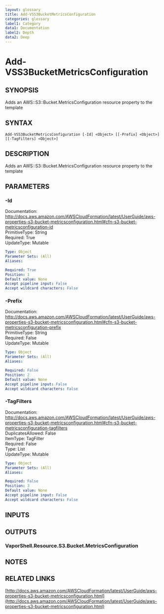 ```yaml
---
layout: glossary
title: Add-VSS3BucketMetricsConfiguration
categories: glossary
label1: Category
data1: Documentation
label2: Depth
data2: Deep
---
```


# Add-VSS3BucketMetricsConfiguration

## SYNOPSIS
Adds an AWS::S3::Bucket.MetricsConfiguration resource property to the template

## SYNTAX

```
Add-VSS3BucketMetricsConfiguration [-Id] <Object> [[-Prefix] <Object>] [[-TagFilters] <Object>]
```

## DESCRIPTION
Adds an AWS::S3::Bucket.MetricsConfiguration resource property to the template

## PARAMETERS

### -Id
Documentation: http://docs.aws.amazon.com/AWSCloudFormation/latest/UserGuide/aws-properties-s3-bucket-metricsconfiguration.html#cfn-s3-bucket-metricsconfiguration-id    
PrimitiveType: String    
Required: True    
UpdateType: Mutable

```yaml
Type: Object
Parameter Sets: (All)
Aliases: 

Required: True
Position: 1
Default value: None
Accept pipeline input: False
Accept wildcard characters: False
```

### -Prefix
Documentation: http://docs.aws.amazon.com/AWSCloudFormation/latest/UserGuide/aws-properties-s3-bucket-metricsconfiguration.html#cfn-s3-bucket-metricsconfiguration-prefix    
PrimitiveType: String    
Required: False    
UpdateType: Mutable

```yaml
Type: Object
Parameter Sets: (All)
Aliases: 

Required: False
Position: 2
Default value: None
Accept pipeline input: False
Accept wildcard characters: False
```

### -TagFilters
Documentation: http://docs.aws.amazon.com/AWSCloudFormation/latest/UserGuide/aws-properties-s3-bucket-metricsconfiguration.html#cfn-s3-bucket-metricsconfiguration-tagfilters    
DuplicatesAllowed: False    
ItemType: TagFilter    
Required: False    
Type: List    
UpdateType: Mutable

```yaml
Type: Object
Parameter Sets: (All)
Aliases: 

Required: False
Position: 3
Default value: None
Accept pipeline input: False
Accept wildcard characters: False
```

## INPUTS

## OUTPUTS

### VaporShell.Resource.S3.Bucket.MetricsConfiguration

## NOTES

## RELATED LINKS

[http://docs.aws.amazon.com/AWSCloudFormation/latest/UserGuide/aws-properties-s3-bucket-metricsconfiguration.html](http://docs.aws.amazon.com/AWSCloudFormation/latest/UserGuide/aws-properties-s3-bucket-metricsconfiguration.html)

